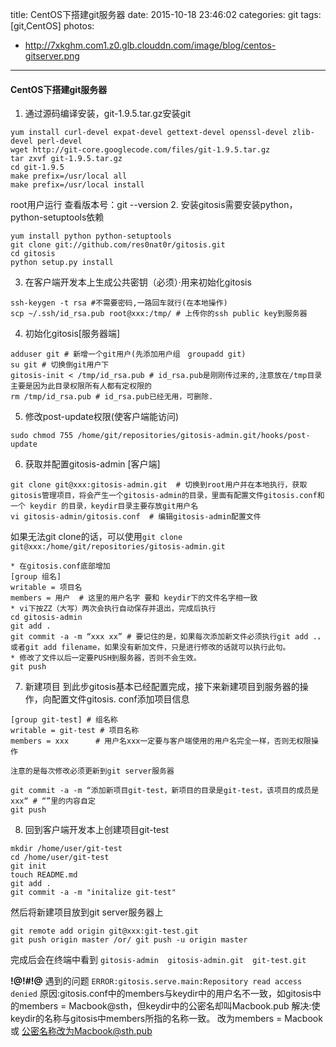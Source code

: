 title: CentOS下搭建git服务器
date: 2015-10-18 23:46:02
categories: git
tags: [git,CentOS]
photos:
- http://7xkghm.com1.z0.glb.clouddn.com/image/blog/centos-gitserver.png
---
#### CentOS下搭建git服务器
1. 通过源码编译安装，git-1.9.5.tar.gz安装git

<!-- more -->

```
yum install curl-devel expat-devel gettext-devel openssl-devel zlib-devel perl-devel
wget http://git-core.googlecode.com/files/git-1.9.5.tar.gz
tar zxvf git-1.9.5.tar.gz
cd git-1.9.5
make prefix=/usr/local all
make prefix=/usr/local install  

```
root用户运行
查看版本号：git --version
2. 安装gitosis需要安装python，python-setuptools依赖

```
yum install python python-setuptools
git clone git://github.com/res0nat0r/gitosis.git
cd gitosis
python setup.py install
```
3. 在客户端开发本上生成公共密钥（必须）·用来初始化gitosis

```
ssh-keygen -t rsa #不需要密码,一路回车就行(在本地操作)
scp ~/.ssh/id_rsa.pub root@xxx:/tmp/ # 上传你的ssh public key到服务器
```
4. 初始化gitosis[服务器端]

```
adduser git # 新增一个git用户(先添加用户组　groupadd git)
su git # 切换倒git用户下
gitosis-init < /tmp/id_rsa.pub # id_rsa.pub是刚刚传过来的,注意放在/tmp目录主要是因为此目录权限所有人都有定权限的
rm /tmp/id_rsa.pub # id_rsa.pub已经无用，可删除.
```
5. 修改post-update权限(使客户端能访问)

```
sudo chmod 755 /home/git/repositories/gitosis-admin.git/hooks/post-update
```
6. 获取并配置gitosis-admin [客户端]

```
git clone git@xxx:gitosis-admin.git  # 切换到root用户并在本地执行，获取gitosis管理项目，将会产生一个gitosis-admin的目录，里面有配置文件gitosis.conf和一个 keydir 的目录，keydir目录主要存放git用户名
vi gitosis-admin/gitosis.conf  # 编辑gitosis-admin配置文件
```
如果无法git clone的话，可以使用`git clone git@xxx:/home/git/repositories/gitosis-admin.git`

```
* 在gitosis.conf底部增加
[group 组名]
writable = 项目名
members = 用户  # 这里的用户名字 要和 keydir下的文件名字相一致
* vi下按ZZ（大写）两次会执行自动保存并退出，完成后执行
cd gitosis-admin
git add .
git commit -a -m “xxx xx” # 要记住的是，如果每次添加新文件必须执行git add .，或者git add filename，如果没有新加文件，只是进行修改的话就可以执行此句。
* 修改了文件以后一定要PUSH到服务器，否则不会生效。
git push
```
7. 新建项目
到此步gitosis基本已经配置完成，接下来新建项目到服务器的操作，向配置文件gitosis.
conf添加项目信息

```
[group git-test] # 组名称
writable = git-test # 项目名称
members = xxx      # 用户名xxx一定要与客户端使用的用户名完全一样，否则无权限操作
```
`注意的是每次修改必须更新到git server服务器`
```
git commit -a -m “添加新项目git-test，新项目的目录是git-test，该项目的成员是xxx“ # “”里的内容自定
git push
```
8. 回到客户端开发本上创建项目git-test

```
mkdir /home/user/git-test
cd /home/user/git-test
git init 
touch README.md
git add .
git commit -a -m "initalize git-test"
```
然后将新建项目放到git server服务器上
```
git remote add origin git@xxx:git-test.git
git push origin master /or/ git push -u origin master
```
完成后会在终端中看到
`gitosis-admin  gitosis-admin.git  git-test.git`

 **!@!#!@** 遇到的问题
`ERROR:gitosis.serve.main:Repository read access denied`
原因:gitosis.conf中的members与keydir中的用户名不一致，如gitosis中的members = Macbook@sth，但keydir中的公密名却叫Macbook.pub
解决:使keydir的名称与gitosis中members所指的名称一致。 改为members = Macbook 或 公密名称改为Macbook@sth.pub 
